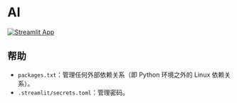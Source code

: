 # AI

[![Streamlit App](https://static.streamlit.io/badges/streamlit_badge_black_white.svg)](https://xinetzone.streamlit.app/)

## 帮助

- `packages.txt`：管理任何外部依赖关系（即 Python 环境之外的 Linux 依赖关系）。
- `.streamlit/secrets.toml`：管理密码。
